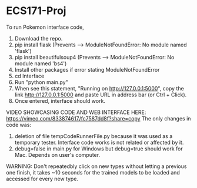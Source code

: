 # ECS171-Proj
To run Pokemon interface code,
1. Download the repo.
2. pip install flask (Prevents --> ModuleNotFoundError: No module named 'flask')
3. pip install beautifulsoup4 (Prevents --> ModuleNotFoundError: No module named 'bs4')
4. Install other packages if error stating ModuleNotFoundError
5. cd Interface 
6. Run "python main.py"
7. When see this statement, "Running on http://127.0.0.1:5000", copy the link http://127.0.0.1:5000 and paste URL in address bar (or Ctrl + Click).
8. Once entered, interface should work.


VIDEO SHOWCASING CODE AND WEB INTERFACE HERE: https://vimeo.com/833874617/fc7587dd8f?share=copy
The only changes in code was:
1. deletion of file tempCodeRunnerFile.py because it was used as a temporary tester. Interface code works is not related or affected by it. 
2. debug=false in main.py for Windows but debug=true should work for Mac. Depends on user's computer.

WARNING: Don't repeatedbly click on new types without letting a previous one finish, it takes ~10 seconds for the trained models to be loaded and accessed for every new type.
